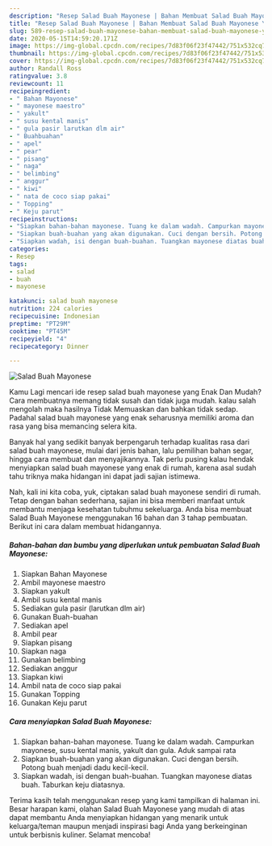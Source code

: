 ```yaml
---
description: "Resep Salad Buah Mayonese | Bahan Membuat Salad Buah Mayonese Yang Paling Enak"
title: "Resep Salad Buah Mayonese | Bahan Membuat Salad Buah Mayonese Yang Paling Enak"
slug: 589-resep-salad-buah-mayonese-bahan-membuat-salad-buah-mayonese-yang-paling-enak
date: 2020-05-15T14:59:20.171Z
image: https://img-global.cpcdn.com/recipes/7d83f06f23f47442/751x532cq70/salad-buah-mayonese-foto-resep-utama.jpg
thumbnail: https://img-global.cpcdn.com/recipes/7d83f06f23f47442/751x532cq70/salad-buah-mayonese-foto-resep-utama.jpg
cover: https://img-global.cpcdn.com/recipes/7d83f06f23f47442/751x532cq70/salad-buah-mayonese-foto-resep-utama.jpg
author: Randall Ross
ratingvalue: 3.8
reviewcount: 11
recipeingredient:
- " Bahan Mayonese"
- " mayonese maestro"
- " yakult"
- " susu kental manis"
- " gula pasir larutkan dlm air"
- " Buahbuahan"
- " apel"
- " pear"
- " pisang"
- " naga"
- " belimbing"
- " anggur"
- " kiwi"
- " nata de coco siap pakai"
- " Topping"
- " Keju parut"
recipeinstructions:
- "Siapkan bahan-bahan mayonese. Tuang ke dalam wadah. Campurkan mayonese, susu kental manis, yakult dan gula. Aduk sampai rata"
- "Siapkan buah-buahan yang akan digunakan. Cuci dengan bersih. Potong buah menjadi dadu kecil-kecil."
- "Siapkan wadah, isi dengan buah-buahan. Tuangkan mayonese diatas buah. Taburkan keju diatasnya."
categories:
- Resep
tags:
- salad
- buah
- mayonese

katakunci: salad buah mayonese 
nutrition: 224 calories
recipecuisine: Indonesian
preptime: "PT29M"
cooktime: "PT45M"
recipeyield: "4"
recipecategory: Dinner

---
```



![Salad Buah Mayonese](https://img-global.cpcdn.com/recipes/7d83f06f23f47442/751x532cq70/salad-buah-mayonese-foto-resep-utama.jpg)

Kamu Lagi mencari ide resep salad buah mayonese yang Enak Dan Mudah? Cara membuatnya memang tidak susah dan tidak juga mudah. kalau salah mengolah maka hasilnya Tidak Memuaskan dan bahkan tidak sedap. Padahal salad buah mayonese yang enak seharusnya memiliki aroma dan rasa yang bisa memancing selera kita.

Banyak hal yang sedikit banyak berpengaruh terhadap kualitas rasa dari salad buah mayonese, mulai dari jenis bahan, lalu pemilihan bahan segar, hingga cara membuat dan menyajikannya. Tak perlu pusing kalau hendak menyiapkan salad buah mayonese yang enak di rumah, karena asal sudah tahu triknya maka hidangan ini dapat jadi sajian istimewa.




Nah, kali ini kita coba, yuk, ciptakan salad buah mayonese sendiri di rumah. Tetap dengan bahan sederhana, sajian ini bisa memberi manfaat untuk membantu menjaga kesehatan tubuhmu sekeluarga. Anda bisa membuat Salad Buah Mayonese menggunakan 16 bahan dan 3 tahap pembuatan. Berikut ini cara dalam membuat hidangannya.

<!--inarticleads1-->

##### Bahan-bahan dan bumbu yang diperlukan untuk pembuatan Salad Buah Mayonese:

1. Siapkan  Bahan Mayonese
1. Ambil  mayonese maestro
1. Siapkan  yakult
1. Ambil  susu kental manis
1. Sediakan  gula pasir (larutkan dlm air)
1. Gunakan  Buah-buahan
1. Sediakan  apel
1. Ambil  pear
1. Siapkan  pisang
1. Siapkan  naga
1. Gunakan  belimbing
1. Sediakan  anggur
1. Siapkan  kiwi
1. Ambil  nata de coco siap pakai
1. Gunakan  Topping
1. Gunakan  Keju parut




<!--inarticleads2-->

##### Cara menyiapkan Salad Buah Mayonese:

1. Siapkan bahan-bahan mayonese. Tuang ke dalam wadah. Campurkan mayonese, susu kental manis, yakult dan gula. Aduk sampai rata
1. Siapkan buah-buahan yang akan digunakan. Cuci dengan bersih. Potong buah menjadi dadu kecil-kecil.
1. Siapkan wadah, isi dengan buah-buahan. Tuangkan mayonese diatas buah. Taburkan keju diatasnya.




Terima kasih telah menggunakan resep yang kami tampilkan di halaman ini. Besar harapan kami, olahan Salad Buah Mayonese yang mudah di atas dapat membantu Anda menyiapkan hidangan yang menarik untuk keluarga/teman maupun menjadi inspirasi bagi Anda yang berkeinginan untuk berbisnis kuliner. Selamat mencoba!
